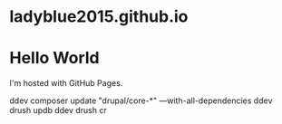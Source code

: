 # ladyblue2015.github.io
<!DOCTYPE html>
<html>
<body>
<h1>Hello World</h1>
<p>I'm hosted with GitHub Pages.</p>
</body>
</html>
ddev composer update "drupal/core-*" —with-all-dependencies
ddev drush updb
ddev drush cr
